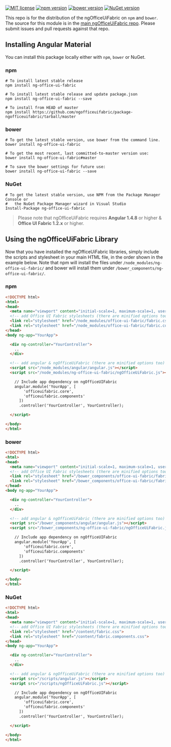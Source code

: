 [![MIT license](https://img.shields.io/npm/l/express.svg)](https://github.com/ngOfficeUIFabric/ng-officeuifabric/blob/master/LICENSE)
[![npm version](https://badge.fury.io/js/ng-office-ui-fabric.svg)](https://badge.fury.io/js/ng-office-ui-fabric)
[![bower version](https://badge.fury.io/bo/ng-office-ui-fabric.svg)](https://github.com/ngofficefabric/package-ngofficeuifabric)
[![NuGet version](https://badge.fury.io/nu/ng-office-ui-fabric.svg)](https://badge.fury.io/nu/ng-office-ui-fabric)

This repo is for the distribution of the ngOfficeUiFabric on `npm` and `bower`. The source for this module is in the [main ngOfficeUiFabric repo](https://github.com/ngOfficeUIFabric/ng-officeuifabric). Please submit issues and pull requests against that repo.

## Installing Angular Material

You can install this package locally either with `npm`, `bower` or NuGet.

### npm

```shell
# To install latest stable release 
npm install ng-office-ui-fabric

# To install latest stable release and update package.json
npm install ng-office-ui-fabric --save

# To install from HEAD of master
npm install https://github.com/ngofficeuifabric/package-ngofficeuifabric/tarball/master
```

### bower

```shell
# To get the latest stable version, use bower from the command line.
bower install ng-office-ui-fabric

# To get the most recent, last committed-to-master version use:
bower install ng-office-ui-fabric#master

# To save the bower settings for future use:
bower install ng-office-ui-fabric --save
```

### NuGet

```shell
# To get the latest stable version, use NPM from the Package Manager Console or
#   the NuGet Package Manager wizard in Visual Studio
Install-Package ng-office-ui-fabric
```

> Please note that ngOfficeUiFabric requires **Angular 1.4.8** or higher & **Office UI Fabric 1.2.x** or higher.


## Using the ngOfficeUiFabric Library

Now that you have installed the ngOfficeUiFabric libraries, simply include the scripts and stylesheet in your main HTML file, in the order shown in the example below. Note that npm 
will install the files under `/node_modules/ng-office-ui-fabric/` and bower will install them 
under `/bower_components/ng-office-ui-fabric/`.

### npm

```html
<!DOCTYPE html>
<html>
<head>
  <meta name="viewport" content="initial-scale=1, maximum-scale=1, user-scalable=no" />
  <!-- add Office UI Fabric stylesheets (there are minified options too) -->
  <link rel="stylesheet" href="/node_modules/office-ui-fabric/fabric.css">
  <link rel="stylesheet" href="/node_modules/office-ui-fabric/fabric.components.css">
</head>
<body ng-app="YourApp">

  <div ng-controller="YourController">
    ..
  </div>

  <!-- add angular & ngOfficeUiFabric (there are minified options too) -->
  <script src="/node_modules/angular/angular.js"></script>
  <script src="/node_modules/ng-office-ui-fabric/ngOfficeUiFabric.js"></script>

    // Include app dependency on ngOfficeUIFabric
    angular.module('YourApp', [
        'officeuifabric.core',
        'officeuifabric.components'
      ])
      .controller('YourController', YourController);

  </script>

</body>
</html>
```

### bower

```html
<!DOCTYPE html>
<html>
<head>
  <meta name="viewport" content="initial-scale=1, maximum-scale=1, user-scalable=no" />
  <!-- add Office UI Fabric stylesheets (there are minified options too) -->
  <link rel="stylesheet" href="/bower_components/office-ui-fabric/fabric.css">
  <link rel="stylesheet" href="/bower_components/office-ui-fabric/fabric.components.css">
</head>
<body ng-app="YourApp">

  <div ng-controller="YourController">
    ..
  </div>

  <!-- add angular & ngOfficeUiFabric (there are minified options too) -->
  <script src="/bower_components/angular/angular.js"></script>
  <script src="/bower_components/ng-office-ui-fabric/ngOfficeUiFabric.js"></script>

    // Include app dependency on ngOfficeUIFabric
    angular.module('YourApp', [
        'officeuifabric.core',
        'officeuifabric.components'
      ])
      .controller('YourController', YourController);

  </script>

</body>
</html>
```

### NuGet

```html
<!DOCTYPE html>
<html>
<head>
  <meta name="viewport" content="initial-scale=1, maximum-scale=1, user-scalable=no" />
  <!-- add Office UI Fabric stylesheets (there are minified options too) -->
  <link rel="stylesheet" href="/content/fabric.css">
  <link rel="stylesheet" href="/content/fabric.components.css">
</head>
<body ng-app="YourApp">

  <div ng-controller="YourController">
    ..
  </div>

  <!-- add angular & ngOfficeUiFabric (there are minified options too) -->
  <script src="/scripts/angular.js"></script>
  <script src="/scripts/ngOfficeUiFabric.js"></script>

    // Include app dependency on ngOfficeUIFabric
    angular.module('YourApp', [
        'officeuifabric.core',
        'officeuifabric.components'
      ])
      .controller('YourController', YourController);

  </script>

</body>
</html>
```